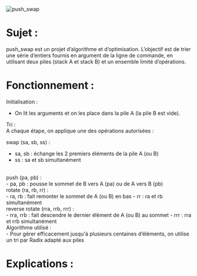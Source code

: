 ![push_swap](https://github.com/user-attachments/assets/0964941e-bf0f-4fec-9e55-0276531e1aaa)

# Sujet :
push_swap est un projet d’algorithme et d’optimisation. L’objectif est de trier une série d’entiers fournis en argument de la ligne de commande, en utilisant deux piles (stack A et stack B) et un ensemble limité d’opérations.

# Fonctionnement :
Initialisation : 
- On lit les arguments et on les place dans la pile A (la pile B est vide).

Tri : <br>
A chaque étape, on applique une des opérations autorisées :

swap (sa, sb, ss) :
- sa, sb : échange les 2 premiers éléments de la pile A (ou B)
- ss : sa et sb simultanément
<br>
push (pa, pb) : <br>
- pa, pb : pousse le sommet de B vers A (pa) ou de A vers B (pb)
<br>
rotate (ra, rb, rr) : <br>
- ra, rb : fait remonter le sommet de A (ou B) en bas
- rr : ra et rb simultanément
<br>
reverse rotate (rra, rrb, rrr) : <br>
- rra, rrb : fait descendre le dernier élément de A (ou B) au sommet
- rrr	: rra et rrb simultanément
<br>
Algorithme utilisé : <br>
- Pour gérer efficacement jusqu'à plusieurs centaines d’éléments, on utilise un tri par Radix adapté aux piles

# Explications :

